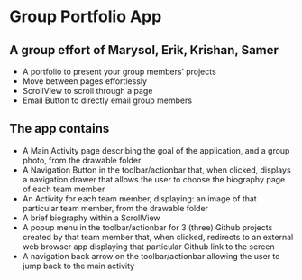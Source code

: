 # Group Portfolio App
## A group effort of Marysol, Erik, Krishan, Samer

* A portfolio to present your group members’ projects
* Move between pages effortlessly 
* ScrollView to scroll through a page
* Email Button to directly email group members

## The app contains

* A Main Activity page describing the goal of the application, and a group photo, from the drawable folder
* A Navigation Button in the toolbar/actionbar that, when clicked, displays a navigation drawer that allows the user to choose the biography page of each team member
* An Activity for each team member, displaying:
an image of that particular team member, from the drawable folder
* A brief biography within a ScrollView
* A popup menu in the toolbar/actionbar for 3 (three) Github projects created by that team member that, when clicked, redirects to an external web browser app displaying that particular Github link to the screen
* A navigation back arrow on the toolbar/actionbar allowing the user to jump back to the main activity


